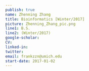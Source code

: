 ```yaml
---
publish: true
name: Zhenning Zhang
title: Bioinformatics [Winter/2017]
picture: Zhenning_Zhang_pic.png
line1: B.S.  
line2: (Winter/2017)
google-scholar: 
CV:
linked-in: 
twitter: 
email: frankzzn@umich.edu
start-date: 2017-01-02
---
```

